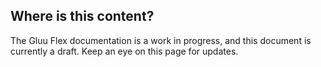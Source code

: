 ## Where is this content?
The Gluu Flex documentation is a work in progress, and this document is currently a draft. Keep an eye on this page for 
updates.

